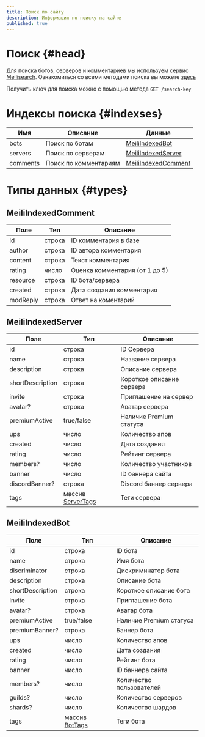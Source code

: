 ```yaml
---
title: Поиск по сайту
description: Информация по поиску на сайте
published: true
---
```


# Поиск {#head}

Для поиска ботов, серверов и комментариев мы используем сервис [Meilisearch](https://www.meilisearch.com).
Ознакомиться со всеми методами поиска вы можете [здесь](https://www.meilisearch.com/docs/reference/api/overview)

Получить ключ для поиска можно с помощью метода `GET /search-key`

# Индексы поиска {#indexses}

| Имя 			    | Описание							         | Данные	                                      |
|------------|-------------------------|----------------------------------------------|
| 	bots			   | Поиск по ботам				      | [MeiliIndexedBot](#meiliindexedbot)	         |
| 	servers		 | Поиск по серверам			    | [MeiliIndexedServer](#meiliindexedserver)	   |
| comments	  | 	Поиск по комментариям	 | [MeiliIndexedComment](#meiliindexedcomment)	 |

# Типы данных {#types}

## MeiliIndexedComment

| 	Поле	     | 	Тип	    | 	Описание	                      |
|------------|----------|---------------------------------|
| 	id		      | строка	  | ID комментария в базе	          |
| 	author	   | строка	  | ID автора комментария	          |
| 	content	  | строка	  | Текст комментария               |
| rating	    | 	число	  | Оценка комментария (от 1 до 5)	 |
| 	resource	 | строка	  | ID бота/сервера	                |
| 	created	  | 	строка	 | Дата создания комментария       |
| modReply   | строка   | Ответ на коментарий             |

## MeiliIndexedServer

| 	Поле	             | 	Тип			                                | 	Описание	                 |
|--------------------|----------------------------------------|----------------------------|
| 	id		              | строка 	                               | ID Сервера                 |
| 	name	             | строка	                                | Название сервера	          |
| 	description	      | строка	                                | Описание сервера	          |
| 	shortDescription	 | строка	                                | Короткое описание сервера	 |
| 	invite	           | строка	                                | Приглашение на сервер	     |
| 	avatar?	          | строка	                                | Аватар сервера             |
| premiumActive	     | true/false                             | Наличие Premium статуса    |
| 	ups	              | число	                                 | Количество апов	           |
| 	created	          | число 	                                | Дата создания	             |
| 	rating	           | число	                                 | Рейтинг сервера	           |
| 	members?	         | число	                                 | Количество участников	     |
| 	banner	           | число	                                 | ID баннера сайта	          |
| 	discordBanner?	   | строка	                                | Discord баннер сервера	    |
| 	tags	             | массив [ServerTags](/api/servers#tags) | Теги сервера	              |

## MeiliIndexedBot

| 	Поле	             | 	Тип			                          | 	Описание	              |
|--------------------|----------------------------------|-------------------------|
| 	id		              | строка 	                         | ID бота                 |
| 	name	             | строка	                          | Имя бота	               |
| 	discriminator	    | строка	                          | Дискриминатор бота	     |
| 	description	      | строка	                          | Описание бота 	         |
| 	shortDescription	 | строка	                          | Короткое описание бота	 |
| 	invite	           | строка	                          | Приглашение бота	       |
| 	avatar?	          | строка	                          | Аватар бота             |
| premiumActive	     | true/false                       | Наличие Premium статуса |
| 	premiumBanner?	   | строка                           | Баннер бота             |
| 	ups	              | число	                           | Количество апов	        |
| 	created	          | число 	                          | Дата создания	          |
| 	rating	           | число	                           | Рейтинг бота	           |
| 	banner	           | число	                           | ID баннера сайта	       |
| 	members?	         | число	                           | 	Количество пользователей	 |
| 	guilds?	          | 	число	                          | Количество серверов	    |
| 	shards?	          | 	число	                          | Количество шардов	      |
| 	tags	             | массив [BotTags](/api/bots#tags) | Теги бота	              |
